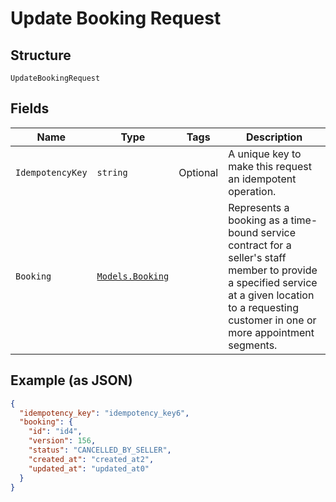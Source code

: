 
# Update Booking Request

## Structure

`UpdateBookingRequest`

## Fields

| Name | Type | Tags | Description |
|  --- | --- | --- | --- |
| `IdempotencyKey` | `string` | Optional | A unique key to make this request an idempotent operation. |
| `Booking` | [`Models.Booking`](/doc/models/booking.md) |  | Represents a booking as a time-bound service contract for a seller's staff member to provide a specified service<br>at a given location to a requesting customer in one or more appointment segments. |

## Example (as JSON)

```json
{
  "idempotency_key": "idempotency_key6",
  "booking": {
    "id": "id4",
    "version": 156,
    "status": "CANCELLED_BY_SELLER",
    "created_at": "created_at2",
    "updated_at": "updated_at0"
  }
}
```

